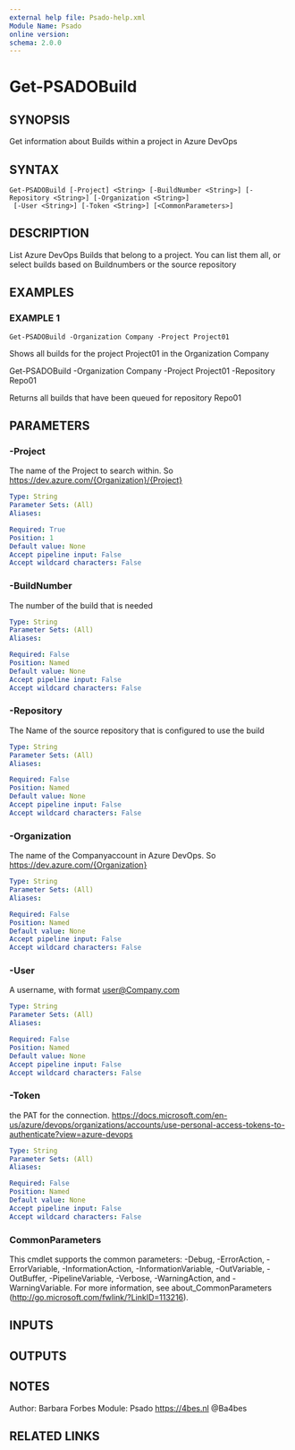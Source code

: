 ```yaml
---
external help file: Psado-help.xml
Module Name: Psado
online version:
schema: 2.0.0
---
```


# Get-PSADOBuild

## SYNOPSIS
Get information about Builds within a project in Azure DevOps

## SYNTAX

```
Get-PSADOBuild [-Project] <String> [-BuildNumber <String>] [-Repository <String>] [-Organization <String>]
 [-User <String>] [-Token <String>] [<CommonParameters>]
```

## DESCRIPTION
List Azure DevOps Builds that belong to a project.
You can list them all, or select builds based on Buildnumbers or the source repository

## EXAMPLES

### EXAMPLE 1
```
Get-PSADOBuild -Organization Company -Project Project01
```

Shows all builds for the project Project01 in the Organization Company

Get-PSADOBuild -Organization Company -Project Project01 -Repository Repo01

Returns all builds that have been queued for repository Repo01

## PARAMETERS

### -Project
The name of the Project to search within.
So https://dev.azure.com/{Organization}/{Project}

```yaml
Type: String
Parameter Sets: (All)
Aliases:

Required: True
Position: 1
Default value: None
Accept pipeline input: False
Accept wildcard characters: False
```

### -BuildNumber
The number of the build that is needed

```yaml
Type: String
Parameter Sets: (All)
Aliases:

Required: False
Position: Named
Default value: None
Accept pipeline input: False
Accept wildcard characters: False
```

### -Repository
The Name of the source repository that is configured to use the build

```yaml
Type: String
Parameter Sets: (All)
Aliases:

Required: False
Position: Named
Default value: None
Accept pipeline input: False
Accept wildcard characters: False
```

### -Organization
The name of the Companyaccount in Azure DevOps.
So https://dev.azure.com/{Organization}

```yaml
Type: String
Parameter Sets: (All)
Aliases:

Required: False
Position: Named
Default value: None
Accept pipeline input: False
Accept wildcard characters: False
```

### -User
A username, with format user@Company.com

```yaml
Type: String
Parameter Sets: (All)
Aliases:

Required: False
Position: Named
Default value: None
Accept pipeline input: False
Accept wildcard characters: False
```

### -Token
the PAT for the connection.
https://docs.microsoft.com/en-us/azure/devops/organizations/accounts/use-personal-access-tokens-to-authenticate?view=azure-devops

```yaml
Type: String
Parameter Sets: (All)
Aliases:

Required: False
Position: Named
Default value: None
Accept pipeline input: False
Accept wildcard characters: False
```

### CommonParameters
This cmdlet supports the common parameters: -Debug, -ErrorAction, -ErrorVariable, -InformationAction, -InformationVariable, -OutVariable, -OutBuffer, -PipelineVariable, -Verbose, -WarningAction, and -WarningVariable. For more information, see about_CommonParameters (http://go.microsoft.com/fwlink/?LinkID=113216).

## INPUTS

## OUTPUTS

## NOTES
Author: Barbara Forbes
Module: Psado
https://4bes.nl
@Ba4bes

## RELATED LINKS
